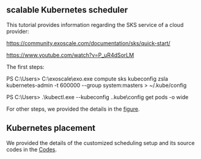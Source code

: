 ## scalable Kubernetes scheduler


This tutorial provides information regarding the SKS service of a cloud provider:

https://community.exoscale.com/documentation/sks/quick-start/

https://www.youtube.com/watch?v=P_uR4dSorLM



The first steps:

PS C:\Users> C:\exoscale\exo.exe compute sks kubeconfig zsla kubernetes-admin -t 600000 --group system:masters > ~/.kube/config

PS C:\Users> .\kubectl.exe --kubeconfig .\.kube\config get pods -o wide

For other steps, we provided the details in the [figure](https://github.com/anonymousuni/PROS/tree/main/Kube-placement/figures).


## Kubernetes placement

We provided the details of the customized scheduling setup and its source codes in the [Codes](https://github.com/anonymousuni/PROS/tree/main/Kube-placement/Codes/ResProv).
